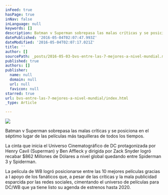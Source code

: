 ```yaml
---
inFeed: true
hasPage: true
inNav: false
inLanguage: null
keywords: []
description: Batman v Superman sobrepasa las malas críticas y se posiciona en el séptimo lugar de las películas más taquilleras de todos los tiempos.
datePublished: '2016-05-04T02:07:47.993Z'
dateModified: '2016-05-04T02:07:17.021Z'
title: ''
author: []
sourcePath: _posts/2016-05-03-bvs-entre-las-7-mejores-a-nivel-mundial.md
published: true
authors: []
publisher:
  name: null
  domain: null
  url: null
  favicon: null
starred: true
url: bvs-entre-las-7-mejores-a-nivel-mundial/index.html
_type: Article

---
```

![](https://the-grid-user-content.s3-us-west-2.amazonaws.com/a4b06afb-396e-4868-bc70-274ae881392b.jpg)

Batman v Superman sobrepasa las malas críticas y se posiciona en el séptimo lugar de las películas más taquilleras de todos los tiempos.

La cinta que inicia el Universo Cinematográfico de DC protagonizada por Henry Cavil (Superman) y Ben Affleck y dirigida por Zack Snyder logró recabar $862 Millones de Dólares a nivel global quedando entre Spiderman 3 y Spiderman.

La película de WB logró posicionarse entre las 10 mejores películas gracias a l apoyo de los fanáticos que, a pesar de las críticas y la mala publicidad esparcida por las redes sociales, cimentando el universo de películas para DC/WB que ya tiene listo su agenda de estrenos hasta 2020\.